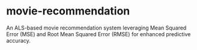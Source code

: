 # movie-recommendation
An ALS-based movie recommendation system leveraging Mean Squared Error (MSE) and Root Mean Squared Error (RMSE) for enhanced predictive accuracy.
